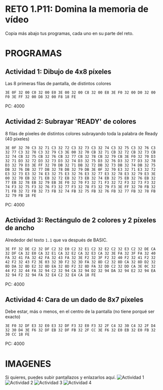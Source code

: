 # RETO 1.P11: Domina la memoria de vídeo
Copia más abajo tus programas, cada uno en su parte del reto.

# PROGRAMAS

## Actividad 1: Dibujo de 4x8 píxeles
Las 8 primeras fílas de pantalla, de distintos colores
```
3E 0F 32 00 C0 32 00 E0 3E 00 32 00 C8 32 00 E8 3E F0 32 00 D0 32 00 F0 3E FF 32 00 D8 32 00 F8 18 FE
```
PC: 4000

## Actividad 2: Subrayar 'READY' de colores
8 filas de píxeles de distintos colores subrayando toda la palabra de Ready (40 píxeles)
```
3E 0F 32 70 C3 32 71 C3 32 72 C3 32 73 C3 32 74 C3 32 75 C3 32 76 C3 32 77 C3 32 78 C3 32 79 C3 3E 00 32 70 CB 32 71 CB 32 72 CB 32 73 CB 32 74 CB 32 75 CB 32 76 CB 32 77 CB 32 78 CB 32 79 CB 3E F0 32 70 D3 32 71 D3 32 72 D3 32 73 D3 32 74 D3 32 75 D3 32 76 D3 32 77 D3 32 78 D3 32 79 D3 3E FF 32 70 DB 32 71 DB 32 72 DB 32 73 DB 32 74 DB 32 75 DB 32 76 DB 32 77 DB 32 78 DB 32 79 DB 3E 0F 32 70 E3 32 71 E3 32 72 E3 32 73 E3 32 74 E3 32 75 E3 32 76 E3 32 77 E3 32 78 E3 32 79 E3 3E 00 32 70 EB 32 71 EB 32 72 EB 32 73 EB 32 74 EB 32 75 EB 32 76 EB 32 77 EB 32 78 EB 32 79 EB 3E F0 32 70 F3 32 71 F3 32 72 F3 32 73 F3 32 74 F3 32 75 F3 32 76 F3 32 77 F3 32 78 F3 32 79 F3 3E FF 32 70 FB 32 71 FB 32 72 FB 32 73 FB 32 74 FB 32 75 FB 32 76 FB 32 77 FB 32 78 FB 32 79 FB 18 FE
```
PC: 4000

## Actividad 3: Rectángulo de 2 colores y 2 píxeles de ancho
Alrededor del texto `1.1` que va después de BASIC.
```
3E FF 32 DE C2 32 DF C2 32 E0 C2 32 E1 C2 32 E2 C2 32 E3 C2 32 DE CA 32 DF CA 32 E0 CA 32 E1 CA 32 E2 CA 32 E3 CA 32 3E FA 32 3F FA 32 40 FA 32 41 FA 32 42 FA 32 43 FA 32 3E F2 32 3F F2 32 40 F2 32 41 F2 32 42 F2 32 43 F2 3E 03 32 3D F2 32 3D FA 32 8D C2 32 8D CA 32 8D D2 32 8D DA 32 8D E2 32 8D EA 32 8D F2 32 8D FA 32 DD C2 32 DD CA 3E 0C 32 44 F2 32 44 FA 32 94 C2 32 94 CA 32 94 D2 32 94 DA 32 94 E2 32 94 EA 32 94 F2 32 94 FA 32 E4 C2 32 E4 CA 18 FE
```
PC: 4000

## Actividad 4: Cara de un dado de 8x7 píxeles
Debe estar, más o menos, en el centro de la pantalla (no tiene porqué ser exacto)
```
3E F0 32 DF E3 32 E0 E3 32 DF F3 32 E0 F3 32 2F C4 32 30 C4 32 2F D4 32 30 D4 3E F6 32 DF EB 32 DF FB 32 2F CC 3E F6 32 E0 EB 32 E0 FB 32 30 CC 18 FE
```
PC: 4000

# IMAGENES
Si quieres, puedes subir pantallazos y enlazarlos aquí.
![Actividad 1](/tuimagen1.png)
![Actividad 2](/tuimagen2.png)
![Actividad 3](/tuimagen3.png)
![Actividad 4](/tuimagen4.png)

